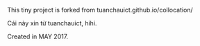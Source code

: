 
This tiny project is forked from tuanchauict.github.io/collocation/

Cái này xin từ tuanchauict, hihi.

Created in MAY 2017.

